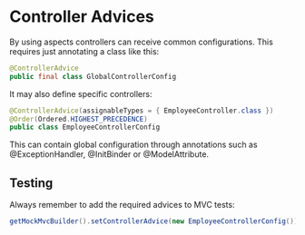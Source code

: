 # Controller Advices

By using aspects controllers can receive common configurations. This requires just annotating a class like this:

```java
@ControllerAdvice
public final class GlobalControllerConfig
```

It may also define specific controllers:

```java
@ControllerAdvice(assignableTypes = { EmployeeController.class })
@Order(Ordered.HIGHEST_PRECEDENCE)
public class EmployeeControllerConfig
```

This can contain global configuration through annotations such as @ExceptionHandler, @InitBinder or @ModelAttribute.

## Testing

Always remember to add the required advices to MVC tests:

```java
getMockMvcBuilder().setControllerAdvice(new EmployeeControllerConfig())
```


